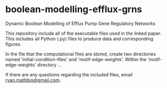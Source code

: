 # boolean-modelling-efflux-grns
Dynamic Boolean Modelling of Efflux Pump Gene Regulatory Networks

This repository include all of the executable files used in the linked paper. This includes all Python (.py) files to produce data and corresponding figures.

In the file that the computational files are stored, create two directories named 'initial-condition-files' and 'motif-edge-weights'. Within the 'motif-edge-weights' directory ...

If there are any questions regarding the included files, email ryan.mathbio@gmail.com.
